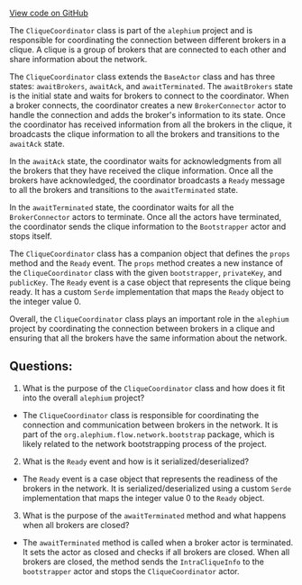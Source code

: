 [View code on GitHub](https://github.com/alephium/alephium/blob/master/flow/src/main/scala/org/alephium/flow/network/bootstrap/CliqueCoordinator.scala)

The `CliqueCoordinator` class is part of the `alephium` project and is responsible for coordinating the connection between different brokers in a clique. A clique is a group of brokers that are connected to each other and share information about the network. 

The `CliqueCoordinator` class extends the `BaseActor` class and has three states: `awaitBrokers`, `awaitAck`, and `awaitTerminated`. The `awaitBrokers` state is the initial state and waits for brokers to connect to the coordinator. When a broker connects, the coordinator creates a new `BrokerConnector` actor to handle the connection and adds the broker's information to its state. Once the coordinator has received information from all the brokers in the clique, it broadcasts the clique information to all the brokers and transitions to the `awaitAck` state.

In the `awaitAck` state, the coordinator waits for acknowledgments from all the brokers that they have received the clique information. Once all the brokers have acknowledged, the coordinator broadcasts a `Ready` message to all the brokers and transitions to the `awaitTerminated` state.

In the `awaitTerminated` state, the coordinator waits for all the `BrokerConnector` actors to terminate. Once all the actors have terminated, the coordinator sends the clique information to the `Bootstrapper` actor and stops itself.

The `CliqueCoordinator` class has a companion object that defines the `props` method and the `Ready` event. The `props` method creates a new instance of the `CliqueCoordinator` class with the given `bootstrapper`, `privateKey`, and `publicKey`. The `Ready` event is a case object that represents the clique being ready. It has a custom `Serde` implementation that maps the `Ready` object to the integer value 0.

Overall, the `CliqueCoordinator` class plays an important role in the `alephium` project by coordinating the connection between brokers in a clique and ensuring that all the brokers have the same information about the network.
## Questions: 
 1. What is the purpose of the `CliqueCoordinator` class and how does it fit into the overall `alephium` project?
- The `CliqueCoordinator` class is responsible for coordinating the connection and communication between brokers in the network. It is part of the `org.alephium.flow.network.bootstrap` package, which is likely related to the network bootstrapping process of the project.

2. What is the `Ready` event and how is it serialized/deserialized?
- The `Ready` event is a case object that represents the readiness of the brokers in the network. It is serialized/deserialized using a custom `Serde` implementation that maps the integer value 0 to the `Ready` object.

3. What is the purpose of the `awaitTerminated` method and what happens when all brokers are closed?
- The `awaitTerminated` method is called when a broker actor is terminated. It sets the actor as closed and checks if all brokers are closed. When all brokers are closed, the method sends the `IntraCliqueInfo` to the `bootstrapper` actor and stops the `CliqueCoordinator` actor.